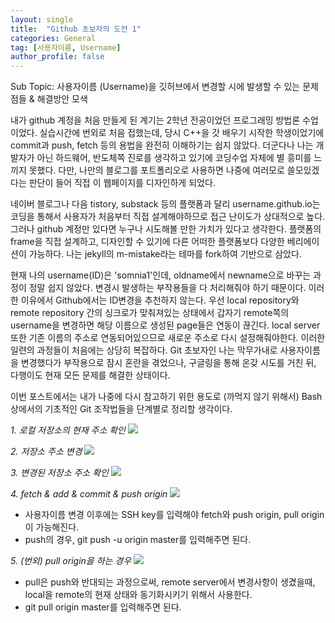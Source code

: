 ```yaml
---
layout: single
title:  "Github 초보자의 도전 1"
categories: General
tag: [사용자이름, Username]
author_profile: false
---
```


Sub Topic: 사용자이름 (Username)을 깃허브에서 변경할 시에 발생할 수 있는 문제점들 & 해결방안 모색

내가 github 계정을 처음 만들게 된 계기는 2학년 전공이었던 프로그래밍 방법론 수업이었다. 실습시간에 번외로 처음 접했는데, 당시 C++을 갓 배우기 시작한 학생이었기에 commit과 push, fetch 등의 용법을 완전히 이해하기는 쉽지 않았다. 더군다나 나는 개발자가 아닌 하드웨어, 반도체쪽 진로를 생각하고 있기에 코딩수업 자체에 별 흥미를 느끼지 못했다. 다만, 나만의 블로그를 포트폴리오로 사용하면 나중에 여러모로 쓸모있겠다는 판단이 들어 직접 이 웹페이지를 디자인하게 되었다.

네이버 블로그나 다음 tistory, substack 등의 플랫폼과 달리 username.github.io는 코딩을 통해서 사용자가 처음부터 직접 설계해야하므로 접근 난이도가 상대적으로 높다. 그러나 github 계정만 있다면 누구나 시도해볼 만한 가치가 있다고 생각한다. 플랫폼의 frame을 직접 설계하고, 디자인할 수 있기에 다른 어떠한 플랫폼보다 다양한 베리에이션이 가능하다. 나는 jekyll의 m-mistake라는 테마를 fork하여 기반으로 삼았다.

현재 나의 username(ID)은 'somnia1'인데, oldname에서 newname으로 바꾸는 과정이 정말 쉽지 않았다. 변경시 발생하는 부작용들을 다 처리해줘야 하기 때문이다. 이러한 이유에서 Github에서는 ID변경을 추천하지 않는다. 우선 local repository와 remote repository 간의 싱크로가 맞춰져있는 상태에서 갑자기 remote쪽의 username을 변경하면 해당 이름으로 생성된 page들은 연동이 끊긴다. local server 또한 기존 이름의 주소로 연동되어있으므로 새로운 주소로 다시 설정해줘야한다. 이러한 일련의 과정들이 처음에는 상당히 복잡하다. Git 초보자인 나는 막무가내로 사용자이름을 변경했다가 부작용으로 잠시 혼란을 겪었으나, 구글링을 통해 온갖 시도를 거친 뒤, 다행이도 현재 모든 문제를 해결한 상태이다.

이번 포스트에서는 내가 나중에 다시 참고하기 위한 용도로 (까먹지 않기 위해서) Bash 상에서의 기초적인 Git 조작법들을 단계별로 정리할 생각이다.

*1. 로컬 저장소의 현재 주소 확인*
<img src="https://somnia1.github.io/images/2023-03-18-second/2023-03-18-first.png">

*2. 저장소 주소 변경*
<img src="https://somnia1.github.io/images/2023-03-18-second/2023-03-18-second.png">

*3. 변경된 저장소 주소 확인*
<img src="https://somnia1.github.io/images/2023-03-18-second/2023-03-18-third.png">

*4. fetch & add & commit & push origin*
<img src="https://somnia1.github.io/images/2023-03-18-second/2023-03-18-four.png">
* 사용자이름 변경 이후에는 SSH key를 입력해야 fetch와 push origin, pull origin이 가능해진다.
* push의 경우, git push -u origin master를 입력해주면 된다.

*5. (번외) pull origin을 하는 경우*
<img src="https://somnia1.github.io/images/2023-03-18-second/2023-03-18-five.png">
* pull은 push와 반대되는 과정으로써, remote server에서 변경사항이 생겼을때, local을 remote의 현재 상태와 동기화시키기 위해서 사용한다.
* git pull origin master를 입력해주면 된다.